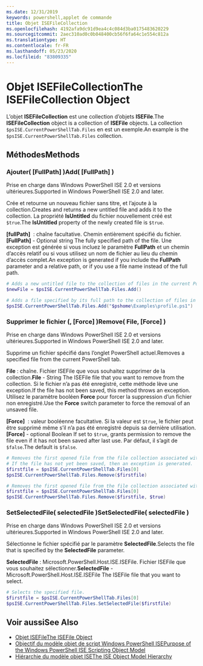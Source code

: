 ```yaml
---
ms.date: 12/31/2019
keywords: powershell,applet de commande
title: Objet ISEFileCollection
ms.openlocfilehash: 4192afa9dc91d9ea4c4c084d3ba0175483620229
ms.sourcegitcommit: 2aec310ad0c0b048400cb56f6fa64c1e554c812a
ms.translationtype: HT
ms.contentlocale: fr-FR
ms.lasthandoff: 05/23/2020
ms.locfileid: "83809335"
---
```

# <a name="the-isefilecollection-object"></a><span data-ttu-id="78e42-103">Objet ISEFileCollection</span><span class="sxs-lookup"><span data-stu-id="78e42-103">The ISEFileCollection Object</span></span>

<span data-ttu-id="78e42-104">L’objet **ISEFileCollection** est une collection d’objets **ISEFile**.</span><span class="sxs-lookup"><span data-stu-id="78e42-104">The **ISEFileCollection** object is a collection of **ISEFile** objects.</span></span> <span data-ttu-id="78e42-105">La collection `$psISE.CurrentPowerShellTab.Files` en est un exemple.</span><span class="sxs-lookup"><span data-stu-id="78e42-105">An example is the `$psISE.CurrentPowerShellTab.Files` collection.</span></span>

## <a name="methods"></a><span data-ttu-id="78e42-106">Méthodes</span><span class="sxs-lookup"><span data-stu-id="78e42-106">Methods</span></span>

### <a name="add-fullpath-"></a><span data-ttu-id="78e42-107">Ajouter\( \[FullPath\] \)</span><span class="sxs-lookup"><span data-stu-id="78e42-107">Add\( \[FullPath\] \)</span></span>

<span data-ttu-id="78e42-108">Prise en charge dans Windows PowerShell ISE 2.0 et versions ultérieures.</span><span class="sxs-lookup"><span data-stu-id="78e42-108">Supported in Windows PowerShell ISE 2.0 and later.</span></span>

<span data-ttu-id="78e42-109">Crée et retourne un nouveau fichier sans titre, et l’ajoute à la collection.</span><span class="sxs-lookup"><span data-stu-id="78e42-109">Creates and returns a new untitled file and adds it to the collection.</span></span> <span data-ttu-id="78e42-110">La propriété **IsUntitled** du fichier nouvellement créé est `$true`.</span><span class="sxs-lookup"><span data-stu-id="78e42-110">The **IsUntitled** property of the newly created file is `$true`.</span></span>

<span data-ttu-id="78e42-111">**\[fullPath\]**  : chaîne facultative. Chemin entièrement spécifié du fichier.</span><span class="sxs-lookup"><span data-stu-id="78e42-111">**\[FullPath\]** - Optional string The fully specified path of the file.</span></span> <span data-ttu-id="78e42-112">Une exception est générée si vous incluez le paramètre **FullPath** et un chemin d’accès relatif ou si vous utilisez un nom de fichier au lieu du chemin d’accès complet.</span><span class="sxs-lookup"><span data-stu-id="78e42-112">An exception is generated if you include the **FullPath** parameter and a relative path, or if you use a file name instead of the full path.</span></span>

```powershell
# Adds a new untitled file to the collection of files in the current PowerShell tab.
$newFile = $psISE.CurrentPowerShellTab.Files.Add()

# Adds a file specified by its full path to the collection of files in the current PowerShell tab.
$psISE.CurrentPowerShellTab.Files.Add("$pshome\Examples\profile.ps1")
```

### <a name="remove-file-force-"></a><span data-ttu-id="78e42-113">Supprimer le fichier \(, \[Force\] \)</span><span class="sxs-lookup"><span data-stu-id="78e42-113">Remove\( File, \[Force\] \)</span></span>

<span data-ttu-id="78e42-114">Prise en charge dans Windows PowerShell ISE 2.0 et versions ultérieures.</span><span class="sxs-lookup"><span data-stu-id="78e42-114">Supported in Windows PowerShell ISE 2.0 and later.</span></span>

<span data-ttu-id="78e42-115">Supprime un fichier spécifié dans l’onglet PowerShell actuel.</span><span class="sxs-lookup"><span data-stu-id="78e42-115">Removes a specified file from the current PowerShell tab.</span></span>

<span data-ttu-id="78e42-116">**File** : chaîne. Fichier ISEFile que vous souhaitez supprimer de la collection.</span><span class="sxs-lookup"><span data-stu-id="78e42-116">**File** - String The ISEFile file that you want to remove from the collection.</span></span> <span data-ttu-id="78e42-117">Si le fichier n’a pas été enregistré, cette méthode lève une exception.</span><span class="sxs-lookup"><span data-stu-id="78e42-117">If the file has not been saved, this method throws an exception.</span></span> <span data-ttu-id="78e42-118">Utilisez le paramètre booléen **Force** pour forcer la suppression d’un fichier non enregistré.</span><span class="sxs-lookup"><span data-stu-id="78e42-118">Use the **Force** switch parameter to force the removal of an unsaved file.</span></span>

<span data-ttu-id="78e42-119">**\[Force\]**  : valeur booléenne facultative. Si la valeur est `$true`, le fichier peut être supprimé même s’il n’a pas été enregistré depuis sa dernière utilisation.</span><span class="sxs-lookup"><span data-stu-id="78e42-119">**\[Force\]** - optional Boolean If set to `$true`, grants permission to remove the file even if it has not been saved after last use.</span></span> <span data-ttu-id="78e42-120">Par défaut, il s’agit de `$false`.</span><span class="sxs-lookup"><span data-stu-id="78e42-120">The default is `$false`.</span></span>

```powershell
# Removes the first opened file from the file collection associated with the current PowerShell tab.
# If the file has not yet been saved, then an exception is generated.
$firstfile = $psISE.CurrentPowerShellTab.Files[0]
$psISE.CurrentPowerShellTab.Files.Remove($firstfile)

# Removes the first opened file from the file collection associated with the current PowerShell tab, even if it has not been saved.
$firstfile = $psISE.CurrentPowerShellTab.Files[0]
$psISE.CurrentPowerShellTab.Files.Remove($firstfile, $true)
```

### <a name="setselectedfile-selectedfile-"></a><span data-ttu-id="78e42-121">SetSelectedFile\( selectedFile \)</span><span class="sxs-lookup"><span data-stu-id="78e42-121">SetSelectedFile\( selectedFile \)</span></span>

<span data-ttu-id="78e42-122">Prise en charge dans Windows PowerShell ISE 2.0 et versions ultérieures.</span><span class="sxs-lookup"><span data-stu-id="78e42-122">Supported in Windows PowerShell ISE 2.0 and later.</span></span>

<span data-ttu-id="78e42-123">Sélectionne le fichier spécifié par le paramètre **SelectedFile**.</span><span class="sxs-lookup"><span data-stu-id="78e42-123">Selects the file that is specified by the **SelectedFile** parameter.</span></span>

<span data-ttu-id="78e42-124">**SelectedFile** : Microsoft.PowerShell.Host.ISE.ISEFile. Fichier ISEFile que vous souhaitez sélectionner.</span><span class="sxs-lookup"><span data-stu-id="78e42-124">**SelectedFile** - Microsoft.PowerShell.Host.ISE.ISEFile The ISEFile file that you want to select.</span></span>

```powershell
# Selects the specified file.
$firstfile = $psISE.CurrentPowerShellTab.Files[0]
$psISE.CurrentPowerShellTab.Files.SetSelectedFile($firstfile)
```

## <a name="see-also"></a><span data-ttu-id="78e42-125">Voir aussi</span><span class="sxs-lookup"><span data-stu-id="78e42-125">See Also</span></span>

- [<span data-ttu-id="78e42-126">Objet ISEFile</span><span class="sxs-lookup"><span data-stu-id="78e42-126">The ISEFile Object</span></span>](The-ISEFile-Object.md)
- [<span data-ttu-id="78e42-127">Objectif du modèle objet de script Windows PowerShell ISE</span><span class="sxs-lookup"><span data-stu-id="78e42-127">Purpose of the Windows PowerShell ISE Scripting Object Model</span></span>](Purpose-of-the-Windows-PowerShell-ISE-Scripting-Object-Model.md)
- [<span data-ttu-id="78e42-128">Hiérarchie du modèle objet ISE</span><span class="sxs-lookup"><span data-stu-id="78e42-128">The ISE Object Model Hierarchy</span></span>](The-ISE-Object-Model-Hierarchy.md)
